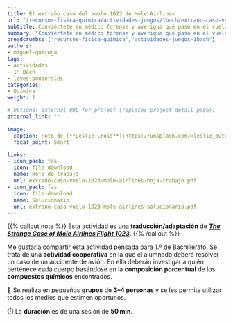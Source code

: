 ```yaml
---
title: El extraño caso del vuelo 1023 de Mole Airlines
url: "/recursos-fisica-quimica/actividades-juegos/1bach/extrano-caso-vuelo-1023-mole-airlines"
subtitle: Conviértete en médico forense y averigua qué pasó en el vuelo 1023
summary: "Conviértete en médico forense y averigua qué pasó en el vuelo 1023."
breadcrumbs: ["recursos-fisica-quimica","actividades-juegos-1bach"]
authors:
- miguel-quiroga
tags:
- actividades
- 1º Bach
- leyes-ponderales
categories:
- Química
weight: 1

# Optional external URL for project (replaces project detail page).
external_link: ""

image:
  caption: Foto de [**Leslie Cross**](https://unsplash.com/@leslie_outofdoors) en [Unsplash](https://unsplash.com)
  focal_point: Smart

links:
- icon_pack: fas
  icon: file-download
  name: Hoja de trabajo
  url: extrano-caso-vuelo-1023-mole-airlines-hoja-trabajo.pdf
- icon_pack: fas
  icon: file-download
  name: Solucionario
  url: extrano-caso-vuelo-1023-mole-airlines-solucionario.pdf
---
```


{{% callout note %}}
Esta actividad es una **traducción/adaptación** de [***The Strange Case of Mole Airlines Flight 1023***](https://pubs.acs.org/doi/10.1021/ed080p407).
{{% /callout %}}

Me gustaría compartir esta actividad pensada para 1.º de Bachillerato. Se trata de una **actividad cooperativa** en la que el alumnado deberá resolver un caso de un accidente de avión. En ella deberán investigar a quién pertenece cada cuerpo basándose en la **composición porcentual** de los **compuestos químicos** encontrados.

👥 Se realiza en pequeños **grupos** de **3–4 personas** y se les permite utilizar todos los medios que estimen oportunos.

⏱️ La **duración** es de una sesión de **50**&thinsp;**min**.
